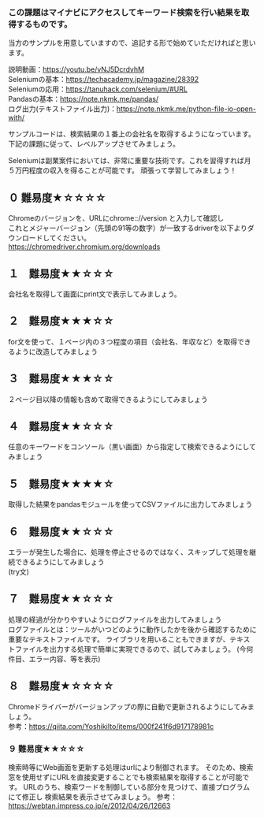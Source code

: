 ### この課題はマイナビにアクセスしてキーワード検索を行い結果を取得するものです。
当方のサンプルを用意していますので、追記する形で始めていただければと思います。

説明動画：https://youtu.be/vNJ5DcrdvhM<br>
Seleniumの基本：https://techacademy.jp/magazine/28392<br>
Seleniumの応用：https://tanuhack.com/selenium/#URL<br>
Pandasの基本：https://note.nkmk.me/pandas/<br>
ログ出力(テキストファイル出力)：https://note.nkmk.me/python-file-io-open-with/<br>

サンプルコードは、検索結果の１番上の会社名を取得するようになっています。
下記の課題に従って、レベルアップさせてみましょう。

Seleniumは副業案件においては、非常に重要な技術です。これを習得すれば月５万円程度の収入を得ることが可能です。
頑張って学習してみましょう！

## ０  難易度★☆☆☆☆
Chromeのバージョンを、URLにchrome:://version と入力して確認し  
これとメジャーバージョン（先頭の91等の数字）が一致するdriverを以下よりダウンロードしてください。  
https://chromedriver.chromium.org/downloads

## １　難易度★★☆☆☆
会社名を取得して画面にprint文で表示してみましょう。

## ２　難易度★★★☆☆
for文を使って、１ページ内の３つ程度の項目（会社名、年収など）を取得できるように改造してみましょう

## ３　難易度★★★☆☆
２ページ目以降の情報も含めて取得できるようにしてみましょう

## ４　難易度★★☆☆☆
任意のキーワードをコンソール（黒い画面）から指定して検索できるようにしてみましょう

## ５　難易度★★★★☆
取得した結果をpandasモジュールを使ってCSVファイルに出力してみましょう

## ６　難易度★★☆☆☆
エラーが発生した場合に、処理を停止させるのではなく、スキップして処理を継続できるようにしてみましょう<br>
(try文)

## ７　難易度★★☆☆☆
処理の経過が分かりやすいようにログファイルを出力してみましょう<br>
ログファイルとは：ツールがいつどのように動作したかを後から確認するために重要なテキストファイルです。
ライブラリを用いることもできますが、テキストファイルを出力する処理で簡単に実現できるので、試してみましょう。
(今何件目、エラー内容、等を表示)

## ８　難易度★☆☆☆☆
Chromeドライバーがバージョンアップの際に自動で更新されるようにしてみましょう。  
参考：https://qiita.com/YoshikiIto/items/000f241f6d917178981c

### ９ 難易度★★☆☆☆
検索時等にWeb画面を更新する処理はurlにより制御されます。
そのため、検索窓を使用せずにURLを直接変更することでも検索結果を取得することが可能です。
URLのうち、検索ワードを制御している部分を見つけて、直接プログラムにて修正し
検索結果を表示させてみましょう。
参考：https://webtan.impress.co.jp/e/2012/04/26/12663

